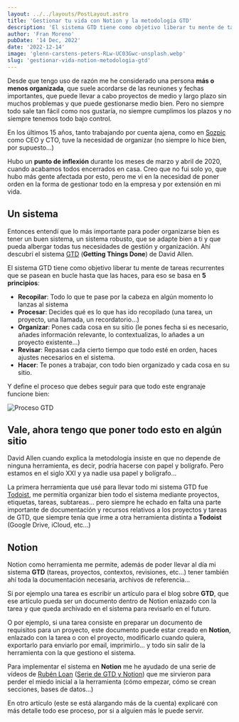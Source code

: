 ```yaml
---
layout: ../../layouts/PostLayout.astro
title: 'Gestionar tu vida con Notion y la metodología GTD'
description: 'El sistema GTD tiene como objetivo liberar tu mente de tareas recurrentes que se pasean en bucle hasta que las haces'
author: 'Fran Moreno'
pubDate: '14 Dec, 2022'
date: '2022-12-14'
image: 'glenn-carstens-peters-RLw-UC03Gwc-unsplash.webp'
slug: 'gestionar-vida-notion-metodologia-gtd'
---
```


Desde que tengo uso de razón me he considerado una persona **más o menos organizada**, que suele acordarse de las reuniones y fechas importantes, que puede llevar a cabo proyectos de medio y largo plazo sin muchos problemas y que puede gestionarse medio bien. Pero no siempre todo sale tan fácil como nos gustaría, no siempre cumplimos los plazos y no siempre tenemos todo bajo control.

En los últimos 15 años, tanto trabajando por cuenta ajena, como en [Sozpic](https://www.sozpic.com) como CEO y CTO, tuve la necesidad de organizar (no siempre lo hice bien, por supuesto…)

Hubo un **punto de inflexión** durante los meses de marzo y abril de 2020, cuando acabamos todos encerrados en casa. Creo que no fui solo yo, que hubo más gente afectada por esto, pero me vi en la necesidad de poner orden en la forma de gestionar todo en la empresa y por extensión en mi vida.

## Un sistema

Entonces entendí que lo más importante para poder organizarse bien es tener un buen sistema, un sistema robusto, que se adapte bien a ti y que pueda albergar todas tus necesidades de gestión y organización. Ahí descubrí el sistema [GTD](https://es.wikipedia.org/wiki/Getting_Things_Done) (**Getting Things Done**) de David Allen.

El sistema GTD tiene como objetivo liberar tu mente de tareas recurrentes que se pasean en bucle hasta que las haces, para eso se basa en **5 principios**:

- **Recopilar**: Todo lo que te pase por la cabeza en algún momento lo lanzas al sistema
- **Procesar**: Decides qué es lo que has ido recopilado (una tarea, un proyecto, una llamada, un recordatorio…)
- **Organizar**: Pones cada cosa en su sitio (le pones fecha si es necesario, añades información relevante, lo contextualizas, lo añades a un proyecto existente…)
- **Revisar**: Repasas cada cierto tiempo que todo esté en orden, haces ajustes necesarios en el sistema.
- **Hacer**: Te pones a trabajar, con todo bien organizado y cada cosa en su sitio.

Y define el proceso que debes seguir para que todo este engranaje funcione bien:

![Proceso GTD](/blog/gtd.webp)

## Vale, ahora tengo que poner todo esto en algún sitio

David Allen cuando explica la metodología insiste en que no depende de ninguna herramienta, es decir, podría hacerse con papel y bolígrafo. Pero estamos en el siglo XXI y ya nadie usa papel y bolígrafo…

La primera herramienta que usé para llevar todo mi sistema GTD fue [Todoist](https://todoist.com/), me permitía organizar bien todo el sistema mediante proyectos, etiquetas, tareas, subtareas… pero siempre he echado en falta una parte importante de documentación y recursos relativos a los proyectos y tareas de GTD, que siempre tenía que irme a otra herramienta distinta a **Todoist** (Google Drive, iCloud, etc…)

## Notion

Notion como herramienta me permite, además de poder llevar al día mi sistema **GTD** (tareas, proyectos, contextos, revisiones, etc…) tener también ahí toda la documentación necesaria, archivos de referencia…

Si por ejemplo una tarea es escribir un artículo para el blog sobre **GTD**, que ese artículo pueda ser un documento dentro de Notion enlazado con la tarea y que queda archivado en el sistema para revisarlo en el futuro.

O por ejemplo, si una tarea consiste en preparar un documento de requisitos para un proyecto, este documento puede estar creado en **Notion**, enlazado con la tarea o con el proyecto, modificarlo cuando quiera, exportarlo para enviarlo por email, imprimirlo… y todo sin salir de la herramienta con la que gestiono el sistema.

Para implementar el sistema en **Notion** me he ayudado de una serie de vídeos de [Rubén Loan](https://www.rubenloan.com/) ([Serie de GTD y Notion](https://www.youtube.com/watch?v=911ZGBQiKyc&list=PLWji3OEqhByRuAcNSpebAVG3mbNhGlPEm)) que me sirvieron para perder el miedo inicial a la herramienta (cómo empezar, cómo se crean secciones, bases de datos…)

En otro artículo (este se está alargando más de la cuenta) explicaré con más detalle todo ese proceso, por si a alguien más le puede servir.
